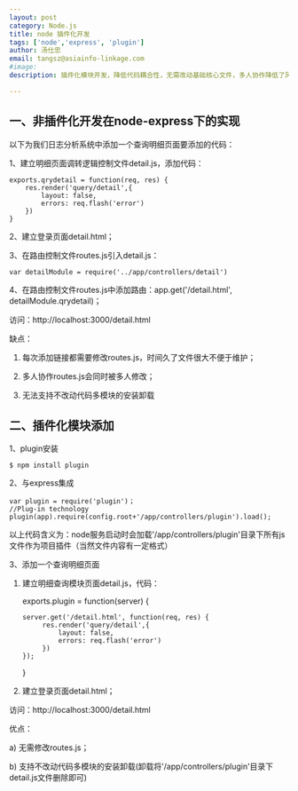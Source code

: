 ```yaml
---              
layout: post
category: Node.js
title: node 插件化开发
tags: ['node','express', 'plugin']
author: 汤仕忠
email: tangsz@asiainfo-linkage.com
#image:
description: 插件化模块开发，降低代码耦合性，无需改动基础核心文件，多人协作降低了风险，无需改动代码支持多模块的安装卸载。

--- 
```

## 一、非插件化开发在node-express下的实现
以下为我们日志分析系统中添加一个查询明细页面要添加的代码：

1、建立明细页面调转逻辑控制文件detail.js，添加代码：
	
	exports.qrydetail = function(req, res) {
		res.render('query/detail',{
		    layout: false,
			errors: req.flash('error') 
		})
	}
2、建立登录页面detail.html；

3、在路由控制文件routes.js引入detail.js：

	var detailModule = require('../app/controllers/detail')

4、在路由控制文件routes.js中添加路由：app.get('/detail.html',       detailModule.qrydetail)；

访问：http://localhost:3000/detail.html

缺点：

1) 每次添加链接都需要修改routes.js，时间久了文件很大不便于维护；

2) 多人协作routes.js会同时被多人修改；

3) 无法支持不改动代码多模块的安装卸载

## 二、插件化模块添加

1、plugin安装

	$ npm install plugin

2、与express集成

	var plugin = require('plugin')；
	//Plug-in technology    
    plugin(app).require(config.root+'/app/controllers/plugin').load();

以上代码含义为：node服务启动时会加载'/app/controllers/plugin'目录下所有js文件作为项目插件（当然文件内容有一定格式）

3、添加一个查询明细页面

1) 建立明细查询模块页面detail.js，代码：
	
	exports.plugin = function(server) {

	   server.get('/detail.html', function(req, res) { 
	        res.render('query/detail',{
			    layout: false,
				errors: req.flash('error') 
			})   	              
	   });
	}
	  

2) 建立登录页面detail.html；


访问：http://localhost:3000/detail.html

优点：

a) 无需修改routes.js；

b) 支持不改动代码多模块的安装卸载(卸载将'/app/controllers/plugin'目录下detail.js文件删除即可)